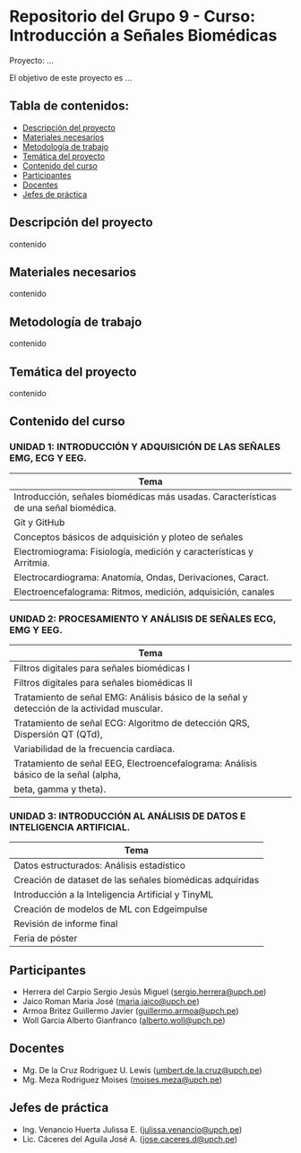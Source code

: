 
# Repositorio del Grupo 9 - Curso: Introducción a Señales Biomédicas

Proyecto: ...

El objetivo de este proyecto es ...

## Tabla de contenidos:

- [Descripción del proyecto](#descripcion-del-proyecto)
- [Materiales necesarios](#materiales-necesarios)
- [Metodología de trabajo](#metodologia-de-trabajo)
- [Temática del proyecto](#tematica-del-proyecto)
- [Contenido del curso](#contenido-del-curso)
- [Participantes](#participantes)
- [Docentes](#docentes)
- [Jefes de práctica](#jefes-de-práctica)

## Descripción del proyecto

contenido

## Materiales necesarios

contenido

## Metodología de trabajo

contenido

## Temática del proyecto

contenido

## Contenido del curso

### UNIDAD 1: INTRODUCCIÓN Y ADQUISICIÓN DE LAS SEÑALES EMG, ECG Y EEG.

| Tema                                                        | 
|-------------------------------------------------------------|
| Introducción, señales biomédicas más usadas. Características de una señal biomédica.                |
| Git y GitHub                                                |
| Conceptos básicos de adquisición y ploteo de señales       |
| Electromiograma: Fisiología, medición y características y Arritmia.  |
| Electrocardiograma: Anatomía, Ondas, Derivaciones, Caract. |
| Electroencefalograma: Ritmos, medición, adquisición, canales       |

### UNIDAD 2: PROCESAMIENTO Y ANÁLISIS DE SEÑALES ECG, EMG Y EEG.

| Tema                                                        | 
|-------------------------------------------------------------|
| Filtros digitales para señales biomédicas I                |
| Filtros digitales para señales biomédicas II               |
| Tratamiento de señal EMG: Análisis básico de la señal y detección de la actividad muscular.     |
| Tratamiento de señal ECG: Algoritmo de detección QRS, Dispersión QT (QTd), 
Variabilidad de la frecuencia cardiaca.    |
| Tratamiento de señal EEG, Electroencefalograma: Análisis básico de la señal (alpha, 
beta, gamma y theta). |

### UNIDAD 3: INTRODUCCIÓN AL ANÁLISIS DE DATOS E INTELIGENCIA ARTIFICIAL.

| Tema                                                        | 
|-------------------------------------------------------------|
| Datos estructurados: Análisis estadístico                   |
| Creación de dataset de las señales biomédicas adquiridas    |
| Introducción a la Inteligencia Artificial y TinyML          |
| Creación de modelos de ML con Edgeimpulse                   |
| Revisión de informe final                                  |
| Feria de póster                                            |

## Participantes

- Herrera del Carpio Sergio Jesús Miguel (sergio.herrera@upch.pe)
- Jaico Roman Maria José                 (maria.jaico@upch.pe)
- Armoa Britez Guillermo Javier          (guillermo.armoa@upch.pe)
- Woll Garcia Alberto Gianfranco         (alberto.woll@upch.pe)

## Docentes

- Mg. De la Cruz Rodriguez U. Lewis      (umbert.de.la.cruz@upch.pe)
- Mg. Meza Rodriguez Moises              (moises.meza@upch.pe)

## Jefes de práctica

- Ing. Venancio Huerta Julissa E.        (julissa.venancio@upch.pe)
- Lic. Cáceres del Aguila José A.        (jose.caceres.d@upch.pe)



